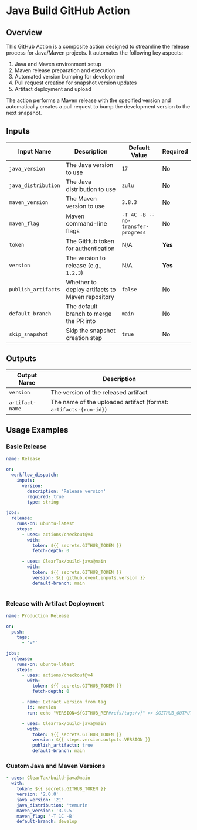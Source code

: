 # Java Build GitHub Action

## Overview

This GitHub Action is a composite action designed to streamline the release process for Java/Maven projects. It automates the following key aspects:

1. Java and Maven environment setup
2. Maven release preparation and execution
3. Automated version bumping for development
4. Pull request creation for snapshot version updates
5. Artifact deployment and upload

The action performs a Maven release with the specified version and automatically creates a pull request to bump the development version to the next snapshot.

## Inputs

| Input Name | Description | Default Value | Required |
|------------|-------------|---------------|----------|
| `java_version` | The Java version to use | `17` | No |
| `java_distribution` | The Java distribution to use | `zulu` | No |
| `maven_version` | The Maven version to use | `3.8.3` | No |
| `maven_flag` | Maven command-line flags | `-T 4C -B --no-transfer-progress` | No |
| `token` | The GitHub token for authentication | N/A | **Yes** |
| `version` | The version to release (e.g., `1.2.3`) | N/A | **Yes** |
| `publish_artifacts` | Whether to deploy artifacts to Maven repository | `false` | No |
| `default_branch` | The default branch to merge the PR into | `main` | No |
| `skip_snapshot` | Skip the snapshot creation step | `true` | No |

## Outputs

| Output Name | Description |
|-------------|-------------|
| `version` | The version of the released artifact |
| `artifact-name` | The name of the uploaded artifact (format: `artifacts-{run-id}`) |

## Usage Examples

### Basic Release

```yaml
name: Release

on:
  workflow_dispatch:
    inputs:
      version:
        description: 'Release version'
        required: true
        type: string

jobs:
  release:
    runs-on: ubuntu-latest
    steps:
      - uses: actions/checkout@v4
        with:
          token: ${{ secrets.GITHUB_TOKEN }}
          fetch-depth: 0

      - uses: ClearTax/build-java@main
        with:
          token: ${{ secrets.GITHUB_TOKEN }}
          version: ${{ github.event.inputs.version }}
          default-branch: main
          
```

### Release with Artifact Deployment

```yaml
name: Production Release

on:
  push:
    tags:
      - 'v*'

jobs:
  release:
    runs-on: ubuntu-latest
    steps:
      - uses: actions/checkout@v4
        with:
          token: ${{ secrets.GITHUB_TOKEN }}
          fetch-depth: 0

      - name: Extract version from tag
        id: version
        run: echo "VERSION=${GITHUB_REF#refs/tags/v}" >> $GITHUB_OUTPUT

      - uses: ClearTax/build-java@main
        with:
          token: ${{ secrets.GITHUB_TOKEN }}
          version: ${{ steps.version.outputs.VERSION }}
          publish_artifacts: true
          default-branch: main
```

### Custom Java and Maven Versions

```yaml
- uses: ClearTax/build-java@main
  with:
    token: ${{ secrets.GITHUB_TOKEN }}
    version: '2.0.0'
    java_version: '21'
    java_distribution: 'temurin'
    maven_version: '3.9.5'
    maven_flag: '-T 1C -B'
    default-branch: develop
```
